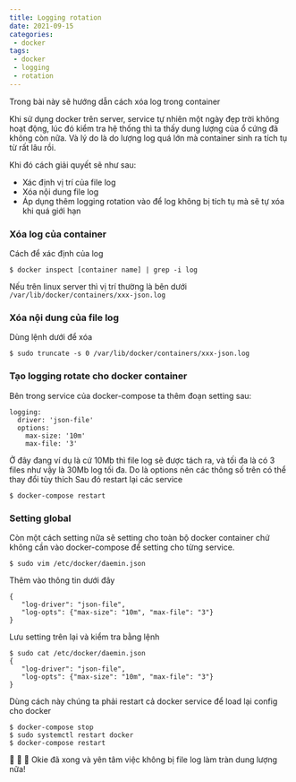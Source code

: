 ```yaml
---
title: Logging rotation
date: 2021-09-15
categories:
 - docker
tags:
 - docker
 - logging
 - rotation
---
```

Trong bài này sẽ hướng dẫn cách xóa log trong container

Khi sử dụng docker trên server, service tự nhiên một ngày đẹp trời không hoạt động,
lúc đó kiểm tra hệ thống thì ta thấy dung lượng của ổ cứng đã không còn nữa.
Và lý do là do lượng log quá lớn mà container sinh ra tích tụ từ rất lâu rồi.

Khi đó cách giải quyết sẽ như sau:
- Xác định vị trí của file log
- Xóa nội dung file log
- Áp dụng thêm logging rotation vào để log không bị tích tụ mà sẽ tự xóa khi quá giới hạn

### Xóa log của container
Cách để xác định của log
```
$ docker inspect [container name] | grep -i log
```
Nếu trên linux server thì vị trí thường là bên dưới ```/var/lib/docker/containers/xxx-json.log```

### Xóa nội dung của file log
Dùng lệnh dưới để xóa
```
$ sudo truncate -s 0 /var/lib/docker/containers/xxx-json.log
```

### Tạo logging rotate cho docker container
Bên trong service của docker-compose ta thêm đoạn setting sau:
```
logging:
  driver: 'json-file'
  options:
    max-size: '10m'
    max-file: '3'
 ```
 
 Ở đây đang ví dụ là cứ 10Mb thì file log sẽ được tách ra, và tối đa là có 3 files như vậy là 30Mb log tối đa.
 Do là options nên các thông số trên có thể thay đổi tùy thích
 Sau đó restart lại các service
 ```
 $ docker-compose restart
 ```
 
 ### Setting global
 Còn một cách setting nữa sẽ setting cho toàn bộ docker container chứ không cần vào docker-compose để setting cho từng service.
 ```
 $ sudo vim /etc/docker/daemin.json
 ```
 
 Thêm vào thông tin dưới đây
 ```
 {
    "log-driver": "json-file",
    "log-opts": {"max-size": "10m", "max-file": "3"}
 }
 ```
 
 Lưu setting trên lại và kiểm tra bằng lệnh
 ```
 $ sudo cat /etc/docker/daemin.json
 {
    "log-driver": "json-file",
    "log-opts": {"max-size": "10m", "max-file": "3"}
 }
 ```
 
 Dùng cách này chúng ta phải restart cả docker service để load lại config cho docker
 ```
 $ docker-compose stop
 $ sudo systemctl restart docker
 $ docker-compose restart
 ```
 
🍺 🍺 🍺 Okie đã xong và yên tâm việc không bị file log làm tràn dung lượng nữa!
